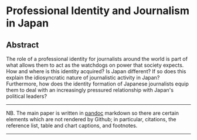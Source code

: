 # Professional Identity and Journalism in Japan

## Abstract

The role of a professional identity for journalists around the world is part of what allows them to act as the watchdogs on power that society expects. How and where is this identity acquired? Is Japan different? If so does this explain the idiosyncratic nature of journalistic activity in Japan? Furthermore, how does the identity formation of Japanese journalists equip them to deal with an increasingly pressured relationship with Japan's political leaders?

---

NB. The main paper is written in [pandoc](www.pandoc.org) markdown so there are certain elements which are not rendered by Github; in particular, citations, the reference list, table and chart captions, and footnotes.

---

